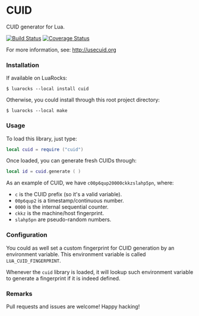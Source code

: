 # CUID

CUID generator for Lua.

[![Build Status](https://travis-ci.org/marcoonroad/cuid.svg?branch=master)](https://travis-ci.org/marcoonroad/cuid)
[![Coverage Status](https://coveralls.io/repos/github/marcoonroad/cuid/badge.svg?branch=master)](https://coveralls.io/github/marcoonroad/cuid?branch=master)

For more information, see: http://usecuid.org

### Installation

If available on LuaRocks:

```
$ luarocks --local install cuid
```

Otherwise, you could install through this root project directory:

```
$ luarocks --local make
```

### Usage

To load this library, just type:

```lua
local cuid = require ("cuid")
```

Once loaded, you can generate fresh CUIDs through:

```lua
local id = cuid.generate ( )
```

As an example of CUID, we have `c00p6qup20000ckkzslahp5pn`, where:

- `c` is the CUID prefix (so it's a valid variable).
- `00p6qup2` is a timestamp/continuous number.
- `0000` is the internal sequential counter.
- `ckkz` is the machine/host fingerprint.
- `slahp5pn` are pseudo-random numbers.

### Configuration

You could as well set a custom fingerprint for CUID generation
by an environment variable. This environment variable is called
`LUA_CUID_FINGERPRINT`.

Whenever the `cuid` library is loaded, it will lookup such
environment variable to generate a fingerprint if it is
indeed defined.

### Remarks

Pull requests and issues are welcome! Happy hacking!
